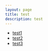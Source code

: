 ```yaml
---
layout: page
title: test
description: test
---
```


* [test1](test/test1/index.html)
* [test2](test/test2.html)
* [test3](test/test3.html)
